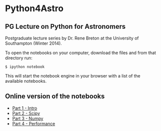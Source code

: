 Python4Astro
============

PG Lecture on Python for Astronomers
---------------------------------------

Postgraduate lecture series by Dr. Rene Breton at the University of Southampton (Winter 2014).

To open the notebooks on your computer, download the files and from that directory run:

    $ ipython notebook

This will start the notebook engine in your browser with a list of the available notebooks.

Online version of the notebooks
------------------------------------

* [Part 1 - Intro](http://nbviewer.ipython.org/github/bretonr/Python4Astro/blob/master/2014-PG-Lecture-Part-1-Intro.ipynb)
* [Part 2 - Scipy](http://nbviewer.ipython.org/github/bretonr/Python4Astro/blob/master/2014-PG-Lecture-Part-2-Scipy.ipynb)
* [Part 3 - Numpy](http://nbviewer.ipython.org/github/bretonr/Python4Astro/blob/master/2014-PG-Lecture-Part-3-Numpy.ipynb)
* [Part 4 - Performance](http://nbviewer.ipython.org/github/bretonr/Python4Astro/blob/master/2014-PG-Lecture-Part-4-Performance.ipynb)
